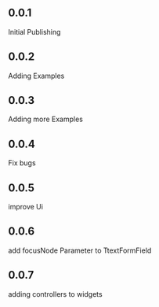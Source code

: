 ## 0.0.1

Initial Publishing

## 0.0.2 

Adding Examples

## 0.0.3

Adding more Examples

## 0.0.4
 
Fix bugs

## 0.0.5 

improve Ui

## 0.0.6 

add focusNode Parameter to TtextFormField

## 0.0.7

adding controllers to widgets